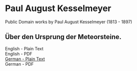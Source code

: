 # Paul August Kesselmeyer
Public Domain works by Paul August Kesselmeyer (1813 - 1897)

## Über den Ursprung der Meteorsteine.

English - Plain Text  
English - PDF  
[German - Plain Text](Uber-den-Ursprung-der-Meteorsteine/full-text-german.md)  
German - PDF  
